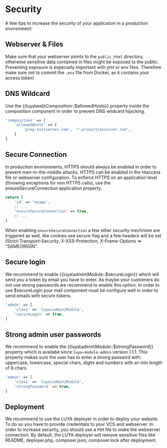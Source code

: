# Security

A few tips to increase the security of your application in a production environment:

## Webserver & Files

Make sure that your webserver points to the `public_html` directory, otherwise sensitive data contained in files might be exposed to the public. Preventing exposure is especially important with yml or env files. Therefore make sure not to commit the `.env` file from Docker, as it contains your access token!

## DNS Wildcard

Use the {{luya\web\Composition::$allowedHosts}} property inside the composition component in order to prevent DNS wildcard hijacking.

```php
'composition' => [
    'allowedHosts' => [
        'prep.testserver.com', '*.productionserver.com',
    ]
]
```

## Secure Connection

In production environments, HTTPS should always be enabled in order to prevent man-in-the-middle attacks. HTTPS can be enabled in the htaccess file or webserver configuration. To enforce HTTPS on an application level (throwing exceptions for non HTTPS calls), use the ensureSecureConnection application property.

```php
return [
    'id' => 'myapp',
    // ...
    'ensureSecureConnection' => true,
    // ...
]
```

When enabling `ensureSecureConnection` a few other security mechnism are triggered as well, like cookies use secure flag and a few headers will be set (Strict-Transport-Security, X-XSS-Protection, X-Frame-Options => "SAMEORIGIN".

## Secure login

We recommend to enable {{luya\admin\Module::$secureLogin}} which will send you a token by email you have to enter. As maybe your customers do not use strong passwords we recommend to enable this option. In order to use $secureLogin your mail component must be configure well in order to send emails with secure tokens.

```php
'admin' => [
    'class' => 'luya\admin\Module',
    'secureLogin' => true,
]
```

## Strong admin user passwords

We recommend to enable the {{luya\admin\Module::$strongPassword}} property which is availabe since `luya-module-admin` version 1.1.1. This property makes sure the user has to enter a strong passwird with: uppercase, lowercase, special chars, digits and numbers with an min length of 8 chars.

```php
'admin' => [
    'class' => 'luya\admin\Module',
    'strongPassword' => true,
]
```

## Deployment

We recommend to use the LUYA deployer in order to deploy your website. To do so you have to provide credentials to your VCS and webserver. In order to increase security, you should use a `PEM` file to make the webserver connection. By default, the LUYA deployer will remove sensitive files like README, deployer.php, composer.json, composer.lock after deployment.
